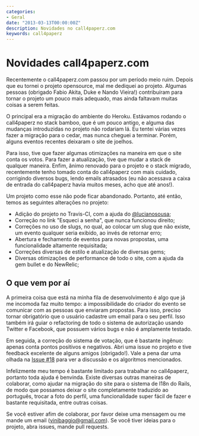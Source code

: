 ```yaml
---
categories:
- Geral
date: "2013-03-13T00:00:00Z"
description: Novidades no call4paperz.com
keywords: call4paperz
---
```


# Novidades call4paperz.com

Recentemente o call4paperz.com passou por um período meio ruim. Depois que eu
tornei o projeto opensource, mal me dediquei ao projeto. Algumas pessoas
(obrigado Fabio Akita, Duke e Nando Vieira!) contribuíram para tornar o projeto
um pouco mais adequado, mas ainda faltavam muitas coisas a serem feitas.

O principal era a migração do ambiente do Heroku. Estávamos rodando
o call4paperz no stack bamboo, que é um pouco antigo, e alguma das mudanças
introduzidas no projeto não rodariam lá. Eu tentei várias vezes fazer
a migração para o cedar, mas nunca cheguei a terminar. Porém, alguns eventos
recentes deixaram o site de joelhos.

Para isso, tive que fazer algumas otimizações na maneira em que o site conta os
votos. Para fazer a atualização, tive que mudar a stack de qualquer maneira.
Enfim, ânimo renovado para o projeto e o stack migrado, recentemente tenho
tomado conta do call4paperz com mais cuidado, corrigindo diversos bugs, lendo
emails atrasados (eu não acessava a caixa de entrada do call4paperz havia
muitos meses, acho que até anos!).

Um projeto como esse não pode ficar abandonado. Portanto, até então, temos as
seguintes alterações no projeto:

* Adição do projeto no Travis-CI, com a ajuda do [@lucianosousa](https://twitter.com/lucianosousa);
* Correção no link "Esqueci a senha", que nunca funcionou direito;
* Correções no uso de slugs, no qual, ao colocar um slug que não existe, um
  evento qualquer seria exibido, ao invés de retornar erro;
* Abertura e fechamento de eventos para novas propostas, uma funcionalidade
  altamente requisitada;
* Correções diversas de estilo e atualização de diversas gems;
* Diversas otimizações de performance de todo o site, com a ajuda da gem bullet
  e do NewRelic;

## O que vem por aí

A primeira coisa que está na minha fila de desenvolvimento é algo que já me
incomoda faz muito tempo: a impossibilidade do criador do evento se comunicar
com as pessoas que enviaram propostas. Para isso, preciso tornar obrigatório
que o usuário cadastre um email para o seu perfil. Isso também irá guiar
o refactoring de todo o sistema de autorização usando Twitter e Facebook, que
possuem vários bugs e não é amplamente testado.

Em seguida, a correção do sistema de votação, que é bastante ingênuo: apenas
conta pontos positivos e negativos. Abri uma issue no projeto e tive feedback
excelente de alguns amigos (obrigado!). Vale a pena dar uma olhada na 
[Issue #18](https://github.com/vinibaggio/call4paperz/issues/18) para ver
a discussão e os algoritmos mencionados.

Infelizmente meu tempo é bastante limitado para trabalhar no call4paperz,
portanto toda ajuda é benvinda. Existe diversas outras maneiras de colaborar,
como ajudar na migração do site para o sistema de I18n do Rails, de modo que
possamos deixar o site completamente traduzido ao português, trocar a foto do
perfil, uma funcionalidade super fácil de fazer e bastante requisitada, entre
outras coisas.

Se você estiver afim de colaborar, por favor deixe uma mensagem ou me mande um
email (vinibaggio@gmail.com). Se você tiver ideias para o projeto, abra issues,
mande pull requests.
